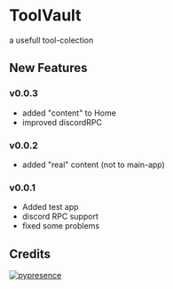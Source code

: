 # ToolVault
a usefull tool-colection

## New Features
### v0.0.3
- added "content" to Home
- improved discordRPC

### v0.0.2
- added "real" content (not to main-app)

### v0.0.1
- Added test app
- discord RPC support
- fixed some problems

## Credits
  
[![pypresence](https://img.shields.io/badge/using-pypresence-00bb88.svg?style=for-the-badge&logo=discord&logoWidth=20)](https://github.com/qwertyquerty/pypresence)
